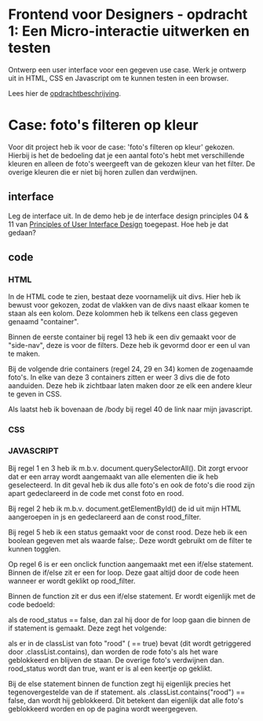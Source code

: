 # Frontend voor Designers - opdracht 1: Een Micro-interactie uitwerken en testen

Ontwerp een user interface voor een gegeven use case. Werk je ontwerp uit in HTML, CSS en Javascript om te kunnen testen in een browser.

Lees hier de [opdrachtbeschrijving](./opdrachtbeschrijving.md).


# Case: foto's filteren op kleur
Voor dit project heb ik voor de case: 'foto's filteren op kleur' gekozen. Hierbij is het de bedoeling dat je een aantal foto's hebt met verschillende kleuren en alleen de foto's weergeeft van de gekozen kleur van het filter. De overige kleuren die er niet bij horen zullen dan verdwijnen.

## interface
Leg de interface uit. In de demo heb je de interface design principles 04 & 11 van [Principles of User Interface Design](http://bokardo.com/principles-of-user-interface-design/) toegepast. Hoe heb je dat gedaan?


## code
### HTML
In de HTML code te zien, bestaat deze voornamelijk uit divs. Hier heb ik bewust voor gekozen, zodat de vlakken van de divs naast elkaar komen te staan als een kolom. Deze kolommen heb ik telkens een class gegeven genaamd "container".

Binnen de eerste container bij regel 13 heb ik een div gemaakt voor de "side-nav", deze is voor de filters. Deze heb ik gevormd door er een ul van te maken. 

Bij de volgende drie containers (regel 24, 29 en 34) komen de zogenaamde foto's. In elke van deze 3 containers zitten er weer 3 divs die de foto aanduiden. Deze heb ik zichtbaar laten maken door ze elk een andere kleur te geven in CSS. 

Als laatst heb ik bovenaan de /body bij regel 40 de link naar mijn javascript.

### CSS


### JAVASCRIPT
Bij regel 1 en 3 heb ik m.b.v. document.querySelectorAll(). Dit zorgt ervoor dat er een array wordt aangemaakt van alle elementen die ik heb geselecteerd. In dit geval heb ik dus alle foto's en ook de foto's die rood zijn apart gedeclareerd in de code met const foto en rood.

Bij regel 2 heb ik m.b.v. document.getElementById() de id uit mijn HTML aangeroepen in js en gedeclareerd aan de const rood_filter.

Bij regel 5 heb ik een status gemaakt voor de const rood. Deze heb ik een boolean gegeven met als waarde false;. Deze wordt gebruikt om de filter te kunnen togglen.

Op regel 6 is er een onclick function aangemaakt met een if/else statement. Binnen de if/else zit er een for loop. Deze gaat altijd door de code heen wanneer er wordt geklikt op rood_filter.


Binnen de function zit er dus een if/else statement. Er wordt eigenlijk met de code bedoeld:

als de rood_status == false, dan zal hij door de for loop gaan die binnen de if statement is gemaakt. Deze zegt het volgende:

als er in de classList van foto "rood" ( == true) bevat (dit wordt getriggered door .classList.contains), dan worden de rode foto's als het ware geblokkeerd en blijven de staan. De overige foto's verdwijnen dan. rood_status wordt dan true, want er is al een keertje op geklikt.

Bij de else statement binnen de function zegt hij eigenlijk precies het tegenovergestelde van de if statement. als .classList.contains("rood") == false, dan wordt hij geblokkeerd. Dit betekent dan eigenlijk dat alle foto's geblokkeerd worden en op de pagina wordt weergegeven.

